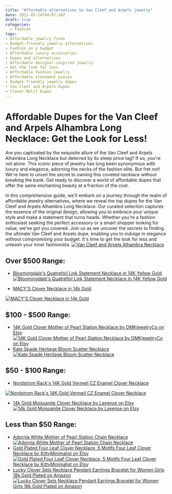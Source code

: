 ```yaml
---
title: "Affordable alternatives to Van Cleef and Arpels jewelry"
date: 2023-05-24T04:07:34Z
draft: true
categories:
  - Fashion
tags:
- Affordable jewelry finds
- Budget-friendly jewelry alternatives
- Fashion on a budget
- Affordable luxury accessories
- Dupes and alternatives
- Affordable designer-inspired jewelry
- Get the look for less
- Affordable fashion jewelry
- Affordable statement pieces
- Budget-friendly jewelry dupes
- Van Cleef and Arpels Dupes
- Clover Motif Dupes
---
```


# Affordable Dupes for the Van Cleef and Arpels Alhambra Long Necklace: Get the Look for Less!

Are you captivated by the exquisite allure of the Van Cleef and Arpels Alhambra Long Necklace but deterred by its steep price tag? If so, you're not alone. This iconic piece of jewelry has long been synonymous with luxury and elegance, adorning the necks of the fashion elite. But fret not! We're here to unveil the secret to owning this coveted necklace without breaking the bank. Get ready to discover a world of affordable dupes that offer the same enchanting beauty at a fraction of the cost.

In this comprehensive guide, we'll embark on a journey through the realm of affordable jewelry alternatives, where we reveal the top dupes for the Van Cleef and Arpels Alhambra Long Necklace. Our curated selection captures the essence of the original design, allowing you to embrace your unique style and make a statement that turns heads. Whether you're a fashion enthusiast seeking the perfect accessory or a smart shopper looking for value, we've got you covered. Join us as we uncover the secrets to finding the ultimate Van Cleef and Arpels dupe, enabling you to indulge in elegance without compromising your budget. It's time to get the look for less and unleash your inner fashionista.
[![Van Cleef and Arpels Alhambra Necklace](https://voguesg.s3.ap-southeast-1.amazonaws.com/wp-content/uploads/2021/09/02173021/Van-cleef-arpels-carine-roitfeld-2-2021-vogue-sg-680x1020.jpg)](
https://www.vancleefarpels.com/us/en/collections/jewelry/alhambra/vcarp2r000---vintage-alhambra-long-necklace-20-motifs.html)



## Over $500 Range:
- [Bloomingdale's Quatrefoil Link Statement Necklace in 14K Yellow Gold](https://www.bloomingdales.com/shop/product/bloomingdales-quatrefoil-link-statement-necklace-in-14k-yellow-gold-100-exclusive?ID=4208538)
[![Bloomingdale's Quatrefoil Link Statement Necklace in 14K Yellow Gold](https://images.bloomingdalesassets.com/is/image/BLM/products/7/optimized/11857647_fpx.tif?op_sharpen=1&wid=700&fit=fit,1&$filtersm$&fmt=webp)](https://www.bloomingdales.com/shop/product/bloomingdales-quatrefoil-link-statement-necklace-in-14k-yellow-gold-100-exclusive?ID=4208538)


- [MACY'S Clover Necklace in 14k Gold](https://www.macys.com/shop/product/clover-necklace-in-14k-gold?ID=2421915&pla_country=US&CAGPSPN=pla)

[![MACY'S Clover Necklace in 14k Gold](https://slimages.macysassets.com/is/image/MCY/products/0/optimized/3106750_fpx.tif?op_sharpen=1&wid=700&hei=855&fit=fit,1&fmt=webp)](https://www.macys.com/shop/product/clover-necklace-in-14k-gold?ID=2421915&pla_country=US&CAGPSPN=pla)


## $100 - $500 Range:
- [14K Gold Clover Mother of Pearl Station Necklace by DMKjewelryCo on Etsy](https://www.etsy.com/listing/1159886931/14k-gold-clover-mother-of-pearl-station?ref=listing_page_ad_row-4&plkey=071e3cd0070633e6cce3ce69d06a906a356cf96c%3A1159886931&listing_id=1159886931&listing_slug=14k-gold-clover-mother-of-pearl-station)
[![14K Gold Clover Mother of Pearl Station Necklace by DMKjewelryCo on Etsy](https://i.etsystatic.com/13172531/r/il/b48cd4/3642623119/il_1588xN.3642623119_3wyg.jpg)](https://www.etsy.com/listing/1159886931/14k-gold-clover-mother-of-pearl-station?ref=listing_page_ad_row-4&plkey=071e3cd0070633e6cce3ce69d06a906a356cf96c%3A1159886931&listing_id=1159886931&listing_slug=14k-gold-clover-mother-of-pearl-station)
- [Kate Spade Heritage Bloom Scatter Necklace](https://www.katespade.com/products/heritage-bloom-scatter-necklace/KD304.html?frp=KD304%20Q2F)
[![Kate Spade Heritage Bloom Scatter Necklace](https://images.katespade.com/is/image/KateSpade/KD304_100?$desktopProduct$)](https://www.katespade.com/products/heritage-bloom-scatter-necklace/KD304.html?frp=KD304%20Q2F)


<script async src="https://pagead2.googlesyndication.com/pagead/js/adsbygoogle.js"></script>
<!-- cpa -->
<ins class="adsbygoogle"
     style="display:block"
     data-ad-client="ca-pub-2843564932689995"
     data-ad-slot="3526097725"
     data-ad-format="auto"
     data-full-width-responsive="true"></ins>
<script>
     (adsbygoogle = window.adsbygoogle || []).push({});
</script>

## $50 - $100 Range:
- [Nordstrom Rack's 14K Gold Vermeil CZ Enamel Clover Necklace](https://www.nordstromrack.com/s/gabi-rielle-14k-gold-vermeil-cz-enamel-clover-necklace/7149291?color=GOLD&size=one+size&utm_source=google&utm_medium=organic&utm_campaign=seo_shopping&utm_channel=low_nd_seo_shopping)

[![Nordstrom Rack's 14K Gold Vermeil CZ Enamel Clover Necklace](https://n.nordstrommedia.com/id/sr3/44f52e49-8cc5-40d9-9b7f-36fb12b6c7d3.jpeg?crop=pad&pad_color=FFF&format=jpeg&w=780&h=1196&dpr=2)](https://www.nordstromrack.com/s/gabi-rielle-14k-gold-vermeil-cz-enamel-clover-necklace/7149291?color=GOLD&size=one+size&utm_source=google&utm_medium=organic&utm_campaign=seo_shopping&utm_channel=low_nd_seo_shopping)

- [14k Gold Moissanite Clover Necklace by Lavense on Etsy](https://www.etsy.com/listing/1365990634/14k-gold-moissanite-clover-necklace?gpla=1&gao=1&)
[![14k Gold Moissanite Clover Necklace by Lavense on Etsy](https://i.etsystatic.com/37830045/r/il/b11a58/4456441000/il_1588xN.4456441000_al3w.jpg)](https://www.etsy.com/listing/1365990634/14k-gold-moissanite-clover-necklace?gpla=1&gao=1&)

## Less than $50 Range:
- [Adornia White Mother of Pearl Station Chain Necklace](https://www.nordstromrack.com/s/white-mother-of-pearl-station-chain-necklace/6714003)
[![Adornia White Mother of Pearl Station Chain Necklace](https://n.nordstrommedia.com/id/sr3/2d742680-e45a-4069-841e-22c77058b04a.jpeg?crop=pad&pad_color=FFF&format=jpeg&w=780&h=1196&dpr=2)](https://www.nordstromrack.com/s/white-mother-of-pearl-station-chain-necklace/6714003)
- [Gold Plated Four Leaf Clover Necklace, 5 Motifs Four Leaf Clover Necklace by KittyMinimalist on Etsy](https://www.etsy.com/listing/1459568959/gold-plated-four-leaf-clover-necklace-5?click_key=798ee9cef47ce9689db53f2b2c1c0189c7b5e0f3%3A1459568959&click_sum=8c8db043&ref=related-2)
[![Gold Plated Four Leaf Clover Necklace, 5 Motifs Four Leaf Clover Necklace by KittyMinimalist on Etsy](https://i.etsystatic.com/41963766/r/il/1577ec/4886484663/il_1588xN.4886484663_hpcw.jpg)](https://www.etsy.com/listing/1459568959/gold-plated-four-leaf-clover-necklace-5?click_key=798ee9cef47ce9689db53f2b2c1c0189c7b5e0f3%3A1459568959&click_sum=8c8db043&ref=related-2)
- [Lucky Clover Sets Necklace Pendant Earrings Bracelet for Women Girls 18k Gold Plated on Amazon](https://www.amazon.com/dp/B0BY41H6V6/ref=sspa_dk_detail_3?psc=1&pd_rd_i=B0BY41H6V6&pd_rd_w=QzJzY&content-id=amzn1.sym.f734d1a2-0bf9-4a26-ad34-2e1b969a5a75&pf_rd_p=f734d1a2-0bf9-4a26-ad34-2e1b969a5a75&pf_rd_r=BDFDEE5342Q77S6817ZX&pd_rd_wg=stIiW&pd_rd_r=40b3e5cf-390f-409c-879a-dcebe02b4470&s=apparel&sp_csd=d2lkZ2V0TmFtZT1zcF9kZXRhaWw)
[![Lucky Clover Sets Necklace Pendant Earrings Bracelet for Women Girls 18k Gold Plated on Amazon](https://m.media-amazon.com/images/I/61I-msfQoML._AC_UX679_.jpg)](https://www.amazon.com/dp/B0BY41H6V6/ref=sspa_dk_detail_3?psc=1&pd_rd_i=B0BY41H6V6&pd_rd_w=QzJzY&content-id=amzn1.sym.f734d1a2-0bf9-4a26-ad34-2e1b969a5a75&pf_rd_p=f734d1a2-0bf9-4a26-ad34-2e1b969a5a75&pf_rd_r=BDFDEE5342Q77S6817ZX&pd_rd_wg=stIiW&pd_rd_r=40b3e5cf-390f-409c-879a-dcebe02b4470&s=apparel&sp_csd=d2lkZ2V0TmFtZT1zcF9kZXRhaWw)
